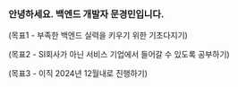 
### 안녕하세요. 백엔드 개발자 문경민입니다.

(목표1 - 부족한 백엔드 실력을 키우기 위한 기초다지기)

(목표2 - SI회사가 아닌 서비스 기업에서 들어갈 수 있도록 공부하기)

(목표3 - 이직 2024년 12월내로 진행하기)
